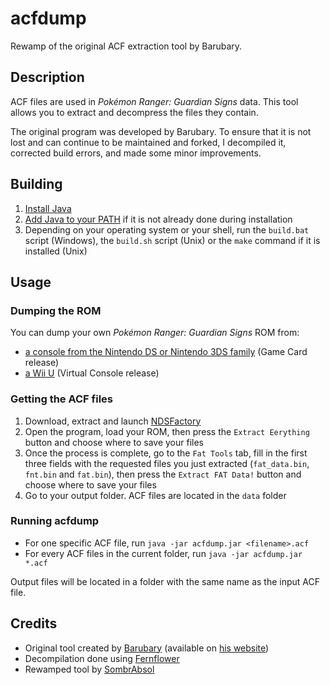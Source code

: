 # acfdump
Rewamp of the original ACF extraction tool by Barubary.

## Description
ACF files are used in *Pokémon Ranger: Guardian Signs* data. This tool allows you to extract and decompress the files they contain.

The original program was developed by Barubary. To ensure that it is not lost and can continue to be maintained and forked, I decompiled it, corrected build errors, and made some minor improvements.

## Building
1. [Install Java](https://notes.highlysuspect.agency/blog/managing_java/)
2. [Add Java to your PATH](https://www.java.com/en/download/help/path.html) if it is not already done during installation
3. Depending on your operating system or your shell, run the `build.bat` script (Windows), the `build.sh` script (Unix) or the `make` command if it is installed (Unix)

## Usage
### Dumping the ROM
You can dump your own *Pokémon Ranger: Guardian Signs* ROM from:
* [a console from the Nintendo DS or Nintendo 3DS family](https://dumping.guide/carts/nintendo/ds) (Game Card release)
* [a Wii U](https://wiki.hacks.guide/wiki/Wii_U:VC_Extract) (Virtual Console release)

### Getting the ACF files
1. Download, extract and launch [NDSFactory](https://github.com/Luca1991/NDSFactory/releases/latest)
2. Open the program, load your ROM, then press the `Extract Eerything` button and choose where to save your files
3. Once the process is complete, go to the `Fat Tools` tab, fill in the first three fields with the requested files you just extracted (`fat_data.bin`, `fnt.bin` and `fat.bin`), then press the `Extract FAT Data!` button and choose where to save your files
4. Go to your output folder. ACF files are located in the `data` folder

### Running acfdump
* For one specific ACF file, run `java -jar acfdump.jar <filename>.acf`
* For every ACF files in the current folder, run `java -jar acfdump.jar *.acf`

Output files will be located in a folder with the same name as the input ACF file.

## Credits
* Original tool created by [Barubary](https://github.com/Barubary) (available on [his website](http://www.propl.nl/javaprogs/acfdump.jar))
* Decompilation done using [Fernflower](https://github.com/fesh0r/fernflower)
* Rewamped tool by [SombrAbsol](https://github.com/SombrAbsol)
